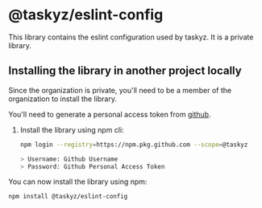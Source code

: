 # @taskyz/eslint-config

This library contains the eslint configuration used by taskyz. It is a private library.

## Installing the library in another project locally

Since the organization is private, you'll need to be a member of the organization to install the library.

You'll need to generate a personal access token from [github](https://docs.github.com/en/authentication/keeping-your-account-and-data-secure/managing-your-personal-access-tokens#creating-a-personal-access-token-classic).

1. Install the library using npm cli:

   ```bash
   npm login --registry=https://npm.pkg.github.com --scope=@taskyz

   > Username: Github Username
   > Password: Github Personal Access Token
   ```

You can now install the library using npm:

```bash
npm install @taskyz/eslint-config
```
